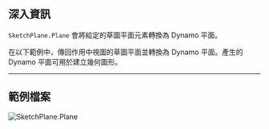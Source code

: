 ## 深入資訊
`SketchPlane.Plane` 會將給定的草圖平面元素轉換為 Dynamo 平面。

在以下範例中，傳回作用中視圖的草圖平面並轉換為 Dynamo 平面。產生的 Dynamo 平面可用於建立幾何圖形。
___
## 範例檔案

![SketchPlane.Plane](./Revit.Elements.SketchPlane.Plane_img.jpg)
